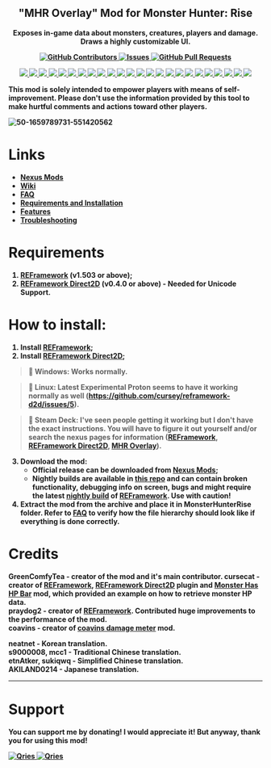 <p align="center">
	<h2 align="center"><b>"MHR Overlay" Mod for Monster Hunter: Rise<b/></h2>
	<p align="center">Exposes in-game data about monsters, creatures, players and damage. Draws a highly customizable UI.</p>
</p>



<p align="center">
	<a href="https://github.com/greencomfytea/mhr-overlay/graphs/contributors">
		<img alt="GitHub Contributors" src="https://img.shields.io/github/contributors/greencomfytea/MHR-Overlay" />
	</a>
	<a href="https://github.com/greencomfytea/mhr-overlay/issues">
		<img alt="Issues" src="https://img.shields.io/github/issues/greencomfytea/MHR-Overlay" />
	</a>
	<a href="https://github.com/greencomfytea/mhr-overlay/pulls">
		<img alt="GitHub Pull Requests" src="https://img.shields.io/github/issues-pr/greencomfytea/MHR-Overlay" />
	</a>
</p>
<p align="center">
	<a href="">
		<img src="https://img.shields.io/github/repo-size/greencomfytea/MHR-Overlay" />
	</a>
	<a href="">
		<img src="https://img.shields.io/github/search/greencomfytea/MHR-Overlay/goto" />
	</a>
	<a href="">
		<img src="https://img.shields.io/github/sponsors/greencomfytea" />
	</a>
	<a href="">
		<img src="https://img.shields.io/github/issues/greencomfytea/mhr-overlay" />
	</a>
	<a href="">
		<img src="https://img.shields.io/github/issues-closed/greencomfytea/mhr-overlay" />
	</a>
	<a href="">
		<img src="https://img.shields.io/github/issues-pr/greencomfytea/mhr-overlay" />
	</a>
	<a href="">
		<img src="https://img.shields.io/github/issues-pr-closed/greencomfytea/mhr-overlay" />
	</a>
	<a href="">
		<img src="https://img.shields.io/github/license/greencomfytea/mhr-overlay" />
	</a>
	<a href="">
		<img src="https://img.shields.io/github/followers/greencomfytea?style=social" />
	</a>
	<a href="">
		<img src="https://img.shields.io/github/forks/greencomfytea/mhr-overlay?style=social" />
	</a>
	<a href="">
		<img src="https://img.shields.io/github/stars/greencomfytea/mhr-overlay?style=social" />
	</a>
	<a href="">
		<img src="https://img.shields.io/github/watchers/greencomfytea/mhr-overlay?style=social" />
	</a>
	<a href="">
		<img src="https://img.shields.io/twitch/status/greencomfytea?style=social" />
	</a>
	<a href="">
		<img src="https://img.shields.io/twitter/follow/GreenComfyTea?style=social" />
	</a>
	<a href="">
		<img src="https://img.shields.io/github/v/release/greencomfytea/mhr-overlay" />
	</a>
	<a href="">
		<img src="https://img.shields.io/website?down_color=red&down_message=down&up_color=green&up_message=up&url=https://www.nexusmods.com/monsterhunterrise/mods/50" />
	</a>
	<a href="">
		<img src="https://img.shields.io/github/commit-activity/w/greencomfytea/mhr-overlay" />
	</a>
	<a href="">
		<img src="https://img.shields.io/github/commit-activity/m/greencomfytea/mhr-overlay" />
	</a>
	<a href="">
		<img src="https://img.shields.io/github/commit-activity/y/greencomfytea/mhr-overlay" />
	</a>
	<a href="">
		<img src="https://img.shields.io/github/commit-activity/t/greencomfytea/mhr-overlay" />
	</a>
	<a href="">
		<img src="https://img.shields.io/github/commits-since/greencomfytea/mhr-overlay/latest" />
	</a>
	<a href="">
		<img src="https://img.shields.io/github/last-commit/greencomfytea/mhr-overlay" />
	</a>
	<a href="">
		<img src="https://img.shields.io/github/release-date/greencomfytea/mhr-overlay" />
	</a>
	<a href="">
		<img src="https://img.shields.io/maintenance/yes/2023" />
	</a>
   
  
   
   
   
   
   
   
   
   
   
   
   
   
   
   
   
   
   
   
   
   
   
   
   
   
   
   
   
   
   
   
  </p>
  

**This mod is solely intended to empower players with means of self-improvement. Please don't use the information provided by this tool to make hurtful comments and actions toward other players.**

![50-1659789731-551420562](https://user-images.githubusercontent.com/30152047/183250401-9f2898dd-feb4-4903-802c-c9d398261f11.png)

# Links
* **[Nexus Mods](https://www.nexusmods.com/monsterhunterrise/mods/50)**  
* **[Wiki](https://github.com/GreenComfyTea/MHR-Overlay/wiki)**  
* **[FAQ](https://github.com/GreenComfyTea/MHR-Overlay/wiki/FAQ)**  
* **[Requirements and Installation](https://github.com/GreenComfyTea/MHR-Overlay/wiki/Requirements-and-Installation)**  
* **[Features](https://github.com/GreenComfyTea/MHR-Overlay/wiki/Features)**  
* **[Troubleshooting](https://github.com/GreenComfyTea/MHR-Overlay/wiki/Troubleshooting)**  

# Requirements
1. [REFramework](https://www.nexusmods.com/monsterhunterrise/mods/26) (v1.503 or above);
2. [REFramework Direct2D](https://www.nexusmods.com/monsterhunterrise/mods/134) (v0.4.0 or above) - Needed for Unicode Support.

# How to install:
1. Install [REFramework](https://www.nexusmods.com/monsterhunterrise/mods/26);
2. Install [REFramework Direct2D](https://www.nexusmods.com/monsterhunterrise/mods/134);
>**:pushpin: Windows:** Works normally.

>**:pushpin: Linux:** Latest Experimental Proton seems to have it working normally as well (https://github.com/cursey/reframework-d2d/issues/5).

>**:pushpin: Steam Deck:** I've seen people getting it working but I don't have the exact instructions. You will have to figure it out yourself and/or search the nexus pages for information ([REFramework](https://www.nexusmods.com/monsterhunterrise/mods/26?tab=description), [REFramework Direct2D](https://www.nexusmods.com/monsterhunterrise/mods/134), [MHR Overlay](https://www.nexusmods.com/monsterhunterrise/mods/50)).

3. Download the mod:
    * Official release can be downloaded from [Nexus Mods](https://www.nexusmods.com/monsterhunterrise/mods/50);
    * Nightly builds are available in [this repo](https://github.com/GreenComfyTea/MHR-Overlay) and can contain broken functionality, debugging info on screen, bugs and might require the latest [nightly build](https://github.com/praydog/REFramework-nightly/releases) of [REFramework](https://www.nexusmods.com/monsterhunterrise/mods/26). Use with caution!
4. Extract the mod from the archive and place it in MonsterHunterRise folder. Refer to [FAQ](https://github.com/GreenComfyTea/MHR-Overlay/wiki/FAQ) to verify how the file hierarchy should look like if everything is done correctly.

# Credits
**GreenComfyTea** - creator of the mod and it's main contributor.
**cursecat** - creator of [REFramework](https://www.nexusmods.com/monsterhunterrise/mods/26), [REFramework Direct2D](https://www.nexusmods.com/monsterhunterrise/mods/134) plugin and [Monster Has HP Bar](https://www.nexusmods.com/monsterhunterrise/mods/43) mod, which provided an example on how to retrieve monster HP data.  
**praydog2** - creator of [REFramework](https://www.nexusmods.com/monsterhunterrise/mods/26). Contributed huge improvements to the performance of the mod.  
**coavins** - creator of [coavins damage meter](https://www.nexusmods.com/monsterhunterrise/mods/68) mod.  
  
**neatnet** - Korean translation.  
**s9000008, mcc1** - Traditional Chinese translation.  
**etnAtker**, **sukiqwq** - Simplified Chinese translation.  
**AKILAND0214** - Japanese translation.
***
# Support

You can support me by donating! I would appreciate it! But anyway, thank you for using this mod!

 <a href="https://streamelements.com/greencomfytea/tip">
  <img alt="Qries" src="https://panels.twitch.tv/panel-48897356-image-c6155d48-b689-4240-875c-f3141355cb56">
</a>
<a href="https://ko-fi.com/greencomfytea">
  <img alt="Qries" src="https://panels.twitch.tv/panel-48897356-image-c2fcf835-87e4-408e-81e8-790789c7acbc">
</a>

